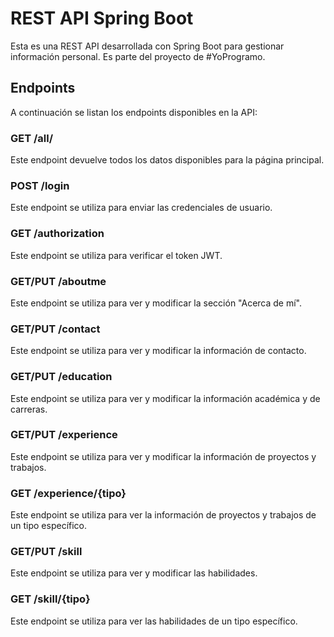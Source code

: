 # REST API Spring Boot

Esta es una REST API desarrollada con Spring Boot para gestionar información personal. Es parte del proyecto de #YoProgramo.

## Endpoints

A continuación se listan los endpoints disponibles en la API:

### GET /all/

Este endpoint devuelve todos los datos disponibles para la página principal.

### POST /login

Este endpoint se utiliza para enviar las credenciales de usuario.

### GET /authorization

Este endpoint se utiliza para verificar el token JWT.

### GET/PUT /aboutme

Este endpoint se utiliza para ver y modificar la sección "Acerca de mí".

### GET/PUT /contact

Este endpoint se utiliza para ver y modificar la información de contacto.

### GET/PUT /education

Este endpoint se utiliza para ver y modificar la información académica y de carreras.

### GET/PUT /experience

Este endpoint se utiliza para ver y modificar la información de proyectos y trabajos.

### GET /experience/{tipo}

Este endpoint se utiliza para ver la información de proyectos y trabajos de un tipo específico.

### GET/PUT /skill

Este endpoint se utiliza para ver y modificar las habilidades.

### GET /skill/{tipo}

Este endpoint se utiliza para ver las habilidades de un tipo específico.
